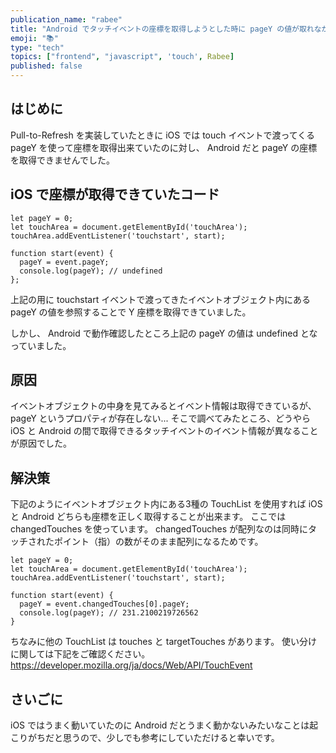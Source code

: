 ```yaml
---
publication_name: "rabee"
title: "Android でタッチイベントの座標を取得しようとした時に pageY の値が取れなかった話"
emoji: "📚"
type: "tech"
topics: ["frontend", "javascript", 'touch', Rabee]
published: false
---
```

## はじめに
Pull-to-Refresh を実装していたときに iOS では touch イベントで渡ってくる pageY を使って座標を取得出来ていたのに対し、 Android だと pageY の座標を取得できませんでした。

## iOS で座標が取得できていたコード
```
let pageY = 0;
let touchArea = document.getElementById('touchArea');
touchArea.addEventListener('touchstart', start);

function start(event) {
  pageY = event.pageY;
  console.log(pageY); // undefined
};
```

上記の用に touchstart イベントで渡ってきたイベントオブジェクト内にある pageY の値を参照することで Y 座標を取得できていました。

しかし、 Android で動作確認したところ上記の pageY の値は undefined となっていました。

## 原因
イベントオブジェクトの中身を見てみるとイベント情報は取得できているが、pageY というプロパティが存在しない...
そこで調べてみたところ、どうやら iOS と Android の間で取得できるタッチイベントのイベント情報が異なることが原因でした。

## 解決策
下記のようにイベントオブジェクト内にある3種の TouchList を使用すれば iOS と Android どちらも座標を正しく取得することが出来ます。
ここでは changedTouches を使っています。
changedTouches が配列なのは同時にタッチされたポイント（指）の数がそのまま配列になるためです。

```
let pageY = 0;
let touchArea = document.getElementById('touchArea');
touchArea.addEventListener('touchstart', start);

function start(event) {
  pageY = event.changedTouches[0].pageY;
  console.log(pageY); // 231.2100219726562
}
```

ちなみに他の TouchList は touches と targetTouches があります。
使い分けに関しては下記をご確認ください。
https://developer.mozilla.org/ja/docs/Web/API/TouchEvent

## さいごに
iOS ではうまく動いていたのに Android だとうまく動かないみたいなことは起こりがちだと思うので、少しでも参考にしていただけると幸いです。